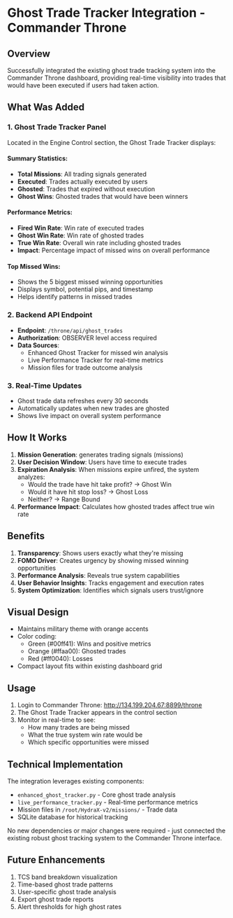 # Ghost Trade Tracker Integration - Commander Throne

## Overview
Successfully integrated the existing ghost trade tracking system into the Commander Throne dashboard, providing real-time visibility into trades that would have been executed if users had taken action.

## What Was Added

### 1. Ghost Trade Tracker Panel
Located in the Engine Control section, the Ghost Trade Tracker displays:

#### Summary Statistics:
- **Total Missions**: All trading signals generated
- **Executed**: Trades actually executed by users
- **Ghosted**: Trades that expired without execution
- **Ghost Wins**: Ghosted trades that would have been winners

#### Performance Metrics:
- **Fired Win Rate**: Win rate of executed trades
- **Ghost Win Rate**: Win rate of ghosted trades
- **True Win Rate**: Overall win rate including ghosted trades
- **Impact**: Percentage impact of missed wins on overall performance

#### Top Missed Wins:
- Shows the 5 biggest missed winning opportunities
- Displays symbol, potential pips, and timestamp
- Helps identify patterns in missed trades

### 2. Backend API Endpoint
- **Endpoint**: `/throne/api/ghost_trades`
- **Authorization**: OBSERVER level access required
- **Data Sources**:
  - Enhanced Ghost Tracker for missed win analysis
  - Live Performance Tracker for real-time metrics
  - Mission files for trade outcome analysis

### 3. Real-Time Updates
- Ghost trade data refreshes every 30 seconds
- Automatically updates when new trades are ghosted
- Shows live impact on overall system performance

## How It Works

1. **Mission Generation**: generates trading signals (missions)
2. **User Decision Window**: Users have time to execute trades
3. **Expiration Analysis**: When missions expire unfired, the system analyzes:
   - Would the trade have hit take profit? → Ghost Win
   - Would it have hit stop loss? → Ghost Loss
   - Neither? → Range Bound
4. **Performance Impact**: Calculates how ghosted trades affect true win rate

## Benefits

1. **Transparency**: Shows users exactly what they're missing
2. **FOMO Driver**: Creates urgency by showing missed winning opportunities
3. **Performance Analysis**: Reveals true system capabilities
4. **User Behavior Insights**: Tracks engagement and execution rates
5. **System Optimization**: Identifies which signals users trust/ignore

## Visual Design
- Maintains military theme with orange accents
- Color coding:
  - Green (#00ff41): Wins and positive metrics
  - Orange (#ffaa00): Ghosted trades
  - Red (#ff0040): Losses
- Compact layout fits within existing dashboard grid

## Usage

1. Login to Commander Throne: http://134.199.204.67:8899/throne
2. The Ghost Trade Tracker appears in the control section
3. Monitor in real-time to see:
   - How many trades are being missed
   - What the true system win rate would be
   - Which specific opportunities were missed

## Technical Implementation

The integration leverages existing components:
- `enhanced_ghost_tracker.py` - Core ghost trade analysis
- `live_performance_tracker.py` - Real-time performance metrics
- Mission files in `/root/HydraX-v2/missions/` - Trade data
- SQLite database for historical tracking

No new dependencies or major changes were required - just connected the existing robust ghost tracking system to the Commander Throne interface.

## Future Enhancements

1. TCS band breakdown visualization
2. Time-based ghost trade patterns
3. User-specific ghost trade analysis
4. Export ghost trade reports
5. Alert thresholds for high ghost rates